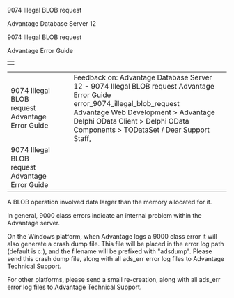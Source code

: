 9074 Illegal BLOB request




Advantage Database Server 12  

9074 Illegal BLOB request

Advantage Error Guide

|  |
| --- |
|  |

|  |  |  |  |  |
| --- | --- | --- | --- | --- |
| 9074 Illegal BLOB request  Advantage Error Guide |  |  | Feedback on: Advantage Database Server 12 - 9074 Illegal BLOB request Advantage Error Guide error\_9074\_illegal\_blob\_request Advantage Web Development > Advantage Delphi OData Client > Delphi OData Components > TODataSet / Dear Support Staff, |  |
| 9074 Illegal BLOB request  Advantage Error Guide |  |  |  |  |

A BLOB operation involved data larger than the memory allocated for it.

In general, 9000 class errors indicate an internal problem within the Advantage server.

On the Windows platform, when Advantage logs a 9000 class error it will also generate a crash dump file. This file will be placed in the error log path (default is c:\), and the filename will be prefixed with "adsdump". Please send this crash dump file, along with all ads\_err error log files to Advantage Technical Support.

For other platforms, please send a small re-creation, along with all ads\_err error log files to Advantage Technical Support.